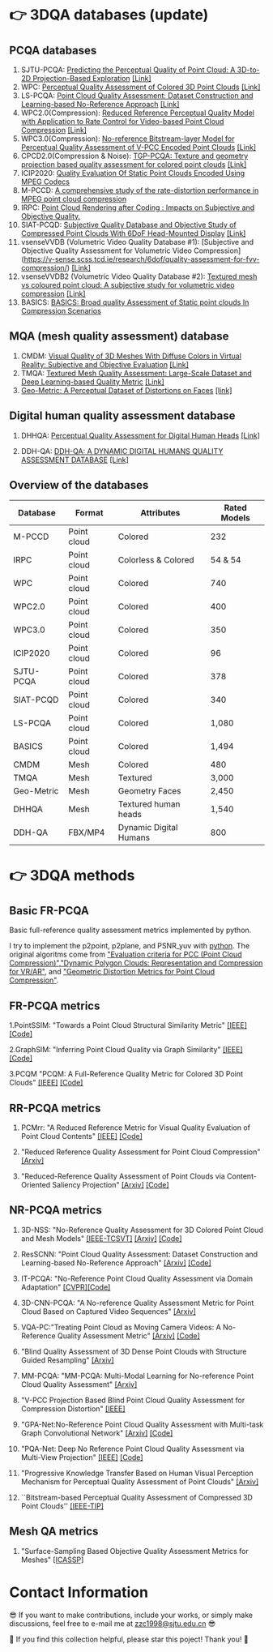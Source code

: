 # :point_right: 3DQA databases (update)

## PCQA databases 
1. SJTU-PCQA: [Predicting the Perceptual Quality of Point Cloud: A 3D-to-2D Projection-Based Exploration](https://ieeexplore.ieee.org/abstract/document/9238424) [[Link]](https://smt.sjtu.edu.cn/database/)
2. WPC: [Perceptual Quality Assessment of Colored 3D Point Clouds](https://ieeexplore.ieee.org/document/9756929) [[Link]](https://github.com/qdushl/Waterloo-Point-Cloud-Database)
3. LS-PCQA: [Point Cloud Quality Assessment: Dataset Construction and Learning-based No-Reference Approach](https://arxiv.org/pdf/2012.11895.pdf) [[Link]](https://smt.sjtu.edu.cn/database/)
4. WPC2.0(Compression): [Reduced Reference Perceptual Quality Model with Application to Rate Control for Video-based Point Cloud Compression](https://ieeexplore.ieee.org/document/9490512)   [[Link]](https://github.com/qdushl/Waterloo-Point-Cloud-Database-2.0)
5. WPC3.0(Compression): [No-reference Bitstream-layer Model for Perceptual Quality Assessment of V-PCC Encoded Point Clouds](https://ieeexplore.ieee.org/document/9782549) [[Link]](https://github.com/qdushl/Waterloo-Point-Cloud-Database-3.0)
6. CPCD2.0(Compression & Noise): [TGP-PCQA: Texture and geometry projection based quality assessment for colored point clouds](https://www.sciencedirect.com/science/article/pii/S1047320322000128) [[Link]](https://github.com/cherry0415/CPCD2.0)
7. ICIP2020: [Quality Evaluation Of Static Point Clouds Encoded Using MPEG Codecs](https://ieeexplore.ieee.org/abstract/document/9191308)
8. M-PCCD: [A comprehensive study of the rate-distortion performance in MPEG point cloud compression](https://www.nowpublishers.com/article/Details/SIP-132)
9. IRPC: [Point Cloud Rendering after Coding : Impacts on Subjective and Objective Quality.](https://ieeexplore.ieee.org/abstract/document/9257015/)
10. SIAT-PCQD: [Subjective Quality Database and Objective Study of Compressed Point Clouds With 6DoF Head-Mounted Display](https://ieeexplore.ieee.org/abstract/document/9502695) [[Link]](https://dx.doi.org/10.21227/ad8d-7r28)
11. vsenseVVDB (Volumetric Video Quality Database #1): [Subjective and Objective Quality Assessment for Volumetric Video Compression] (https://v-sense.scss.tcd.ie/research/6dof/quality-assessment-for-fvv-compression/) [[Link]](https://v-sense.scss.tcd.ie/research/6dof/quality-assessment-for-fvv-compression/)
12. vsenseVVDB2 (Volumetric Video Quality Database #2): [Textured mesh vs coloured point cloud: A subjective study for volumetric video compression](https://ieeexplore.ieee.org/abstract/document/9123137/) [[Link]](https://v-sense.scss.tcd.ie/research/6dof/quality-assessment-for-fvv-compression/)
13. BASICS: [BASICS: Broad quality Assessment of Static point clouds In Compression Scenarios](https://arxiv.org/pdf/2302.04796.pdf)

## MQA (mesh quality assessment) database 
1. CMDM: [Visual Quality of 3D Meshes With Diffuse Colors in Virtual Reality: Subjective and Objective Evaluation](https://ieeexplore.ieee.org/abstract/document/9252120) [[Link]](https://yananehme.github.io) 
2. TMQA: [Textured Mesh Quality Assessment: Large-Scale Dataset and Deep Learning-based Quality Metric](https://yananehme.github.io/publications/2022-ACM-TOG) [[Link]](https://yananehme.github.io/publications/2022-ACM-TOG)
3. [Geo-Metric: A Perceptual Dataset of Distortions on Faces](https://dl.acm.org/doi/abs/10.1145/3550454.3555475) [[link]](https://github.com/facebookresearch/Geo-metric)

## Digital human quality assessment database
1. DHHQA: [Perceptual Quality Assessment for Digital Human Heads](https://arxiv.org/abs/2209.09489) [[Link]](https://github.com/zzc-1998/DHHQA)

2. DDH-QA: [DDH-QA: A DYNAMIC DIGITAL HUMANS QUALITY ASSESSMENT DATABASE](https://arxiv.org/pdf/2212.12734.pdf) [[Link]](https://github.com/zzc-1998/DDH-QA)


## Overview of the databases
| Database              | Format | Attributes | Rated Models|
|-----------------------|---------------------|---------------------|-----------|
| M-PCCD                | Point cloud         | Colored             | 232       |
| IRPC                  | Point cloud         | Colorless & Colored | 54 & 54   |
| WPC                   | Point cloud         | Colored             | 740       |
| WPC2.0                | Point cloud         | Colored             | 400       | 
| WPC3.0                | Point cloud         | Colored             | 350       | 
| ICIP2020              | Point cloud         | Colored             | 96        |
| SJTU-PCQA             | Point cloud         | Colored             | 378       |
| SIAT-PCQD             | Point cloud         | Colored             | 340       |
| LS-PCQA               | Point cloud         | Colored             | 1,080     |
| BASICS                | Point cloud         | Colored             | 1,494     |
| CMDM                  | Mesh                | Colored             | 480       |
| TMQA                  | Mesh                | Textured            | 3,000     |
| Geo-Metric            | Mesh                | Geometry Faces      | 2,450     |
| DHHQA                 | Mesh                | Textured human heads| 1,540     |
| DDH-QA                | FBX/MP4             | Dynamic Digital Humans | 800     |



# :point_right: 3DQA methods
## Basic FR-PCQA
Basic full-reference quality assessment metrics implemented by python.

I try to implement the p2point, p2plane, and PSNR_yuv with [python](https://github.com/zzc-1998/Point-cloud-quality-assessment/).
The original algoritms come from ["Evaluation criteria for PCC (Point Cloud Compression)"](https://mpeg.chiariglione.org/standards/mpeg-i/point-cloud-compression/evaluation-criteria-pcc),["Dynamic Polygon Clouds: Representation and Compression for VR/AR"](https://www.cambridge.org/core/journals/apsipa-transactions-on-signal-and-information-processing/article/dynamic-polygon-clouds-representation-and-compression-for-vrar/A83EFCDBEF825DA5DC2A08308B6E21BE), and ["Geometric Distortion Metrics for Point Cloud Compression"](https://ieeexplore.ieee.org/document/8296925).

## FR-PCQA metrics

1.PointSSIM: "Towards a Point Cloud Structural Similarity Metric" [[IEEE]](https://ieeexplore.ieee.org/abstract/document/9106005) [[Code]](https://github.com/mmspg/pointssim)

2.GraphSIM: "Inferring Point Cloud Quality via Graph Similarity" [[IEEE]](http://arxiv.org/abs/2006.00497) [[Code]](https://github.com/NJUVISION/GraphSIM)

3.PCQM "PCQM: A Full-Reference Quality Metric for Colored 3D Point Clouds" [[IEEE]](https://ieeexplore.ieee.org/document/9123147) [[Code]](https://github.com/MEPP-team/PCQM)

## RR-PCQA metrics

1. PCMrr: "A Reduced Reference Metric for Visual Quality Evaluation of Point Cloud Contents" [[IEEE]](https://ieeexplore.ieee.org/abstract/document/9198142) [[Code]](https://github.com/cwi-dis/PCM_RR)

2. "Reduced Reference Quality Assessment for Point Cloud Compression" [[Arxiv]](https://arxiv.org/pdf/2301.01009.pdf)

3. "Reduced-Reference Quality Assessment of Point Clouds via Content-Oriented Saliency Projection" [[Arxiv]](https://arxiv.org/abs/2301.07681) [[Code]](https://github.com/weizhou-geek/RR-CAP)

## NR-PCQA metrics

1. 3D-NSS: "No-Reference Quality Assessment for 3D Colored Point Cloud and Mesh Models" [[IEEE-TCSVT]](https://ieeexplore.ieee.org/document/9810024) [[Arxiv]](https://arxiv.org/abs/2107.02041) [[Code]](https://github.com/zzc-1998/NR-3DQA)

2. ResSCNN: "Point Cloud Quality Assessment: Dataset Construction and Learning-based No-Reference Approach"  [[Arxiv]](https://arxiv.org/pdf/2012.11895.pdf) [[Code]](https://github.com/lyp22/ResSCNN)

3. IT-PCQA:  "No-Reference Point Cloud Quality Assessment via Domain Adaptation" [[CVPR]](https://openaccess.thecvf.com/content/CVPR2022/papers/Yang_No-Reference_Point_Cloud_Quality_Assessment_via_Domain_Adaptation_CVPR_2022_paper.pdf)[[Code]](https://github.com/lyp22/IT-PCQA)

4. 3D-CNN-PCQA: "A No-reference Quality Assessment Metric for Point Cloud Based on Captured Video Sequences" [[Arxiv]](https://arxiv.org/abs/2206.05054)

5. VQA-PC:"Treating Point Cloud as Moving Camera Videos: A No-Reference Quality Assessment Metric" [[Arxiv]](https://arxiv.org/abs/2208.14085) [[Code]](https://github.com/zzc-1998/VQA_PC)

6. "Blind Quality Assessment of 3D Dense Point Clouds with Structure Guided Resampling" [[Arxiv]](https://arxiv.org/abs/2208.14603)

7. MM-PCQA: "MM-PCQA: Multi-Modal Learning for No-reference Point Cloud Quality Assessment" [[Arxiv]](https://arxiv.org/abs/2209.00244)

8. "V-PCC Projection Based Blind Point Cloud Quality Assessment for Compression Distortion" [[IEEE]](https://ieeexplore.ieee.org/document/9881542)

9. "GPA-Net:No-Reference Point Cloud Quality Assessment with Multi-task Graph Convolutional Network" [[Arxiv]](https://arxiv.org/abs/2210.16478) [[Code]](https://github.com/Slowhander/GPA-Net)

10. "PQA-Net: Deep No Reference Point Cloud Quality Assessment via Multi-View Projection" [[IEEE]](https://ieeexplore.ieee.org/document/9496633) [[Code]](https://github.com/qdushl/PQA-Net)

11. "Progressive Knowledge Transfer Based on Human Visual Perception Mechanism for Perceptual Quality Assessment of Point Clouds" [[Arxiv]](https://arxiv.org/abs/2211.16646)

12. ``Bitstream-based Perceptual Quality Assessment of Compressed 3D Point Clouds'' [[IEEE-TIP]](https://ieeexplore.ieee.org/abstract/document/10061856?casa_token=hh3eIB-ggm8AAAAA:wIXnZG4sBOPW-ZY1XZA0Z3TtpbQDhRbwqQUcijdTRwHIjEb1OEakhcN5_2HV38IYg_1oW5_rjfY)

## Mesh QA metrics

1. "Surface-Sampling Based Objective Quality Assessment Metrics for Meshes" [[ICASSP]](https://ieeexplore.ieee.org/document/10096048)


# Contact Information
:sunglasses: If you want to make contributions, include your works, or simply make discussions, feel free to e-mail me at zzc1998@sjtu.edu.cn :sunglasses:

:sparkling_heart: If you find this collection helpful, please star this poject! Thank you! :sparkling_heart:

